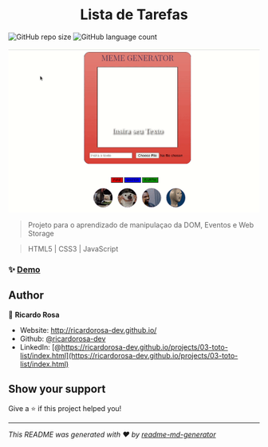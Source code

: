 <h1 align="center">Lista de Tarefas</h1>

![GitHub repo size](https://img.shields.io/github/repo-size/ricardorosa-dev/05-project-meme-generator?style=for-the-badge)
![GitHub language count](https://img.shields.io/github/languages/count/ricardorosa-dev/05-Project-Meme-Generator?style=for-the-badge)

<p>
<img src="imgs/preview.gif" />
</p>

> Projeto para o aprendizado de manipulaçao da DOM, Eventos e Web Storage

> HTML5 | CSS3 | JavaScript

### ✨ [Demo](https://ricardorosa-dev.github.io/projects/05-meme-generator)

## Author

👤 **Ricardo Rosa**

* Website: http://ricardorosa-dev.github.io/
* Github: [@ricardorosa-dev](https://github.com/ricardorosa-dev)
* LinkedIn: [@https://ricardorosa-dev.github.io/projects/03-toto-list/index.html](https://ricardorosa-dev.github.io/projects/03-toto-list/index.html)

## Show your support

Give a ⭐️ if this project helped you!

***
_This README was generated with ❤️ by [readme-md-generator](https://github.com/kefranabg/readme-md-generator)_
